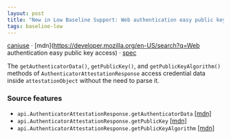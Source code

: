 ```yaml
---
layout: post
title: "New in Low Baseline Support: Web authentication easy public key access"
tags: baseline-low
---
```


[caniuse](https://caniuse.com/?search=webauthn-public-key-easy) · [mdn](https://developer.mozilla.org/en-US/search?q=Web authentication easy public key access) · [spec](https://w3c.github.io/webauthn/#sctn-public-key-easy)

The `getAuthenticatorData()`, `getPublicKey()`, and `getPublicKeyAlgorithm()` methods of `AuthenticatorAttestationResponse` access credential data inside `attestationObject` without the need to parse it.

### Source features

- ``api.AuthenticatorAttestationResponse.getAuthenticatorData`` [[mdn]](https://developer.mozilla.org/en-US/search?q=api.AuthenticatorAttestationResponse.getAuthenticatorData)
- ``api.AuthenticatorAttestationResponse.getPublicKey`` [[mdn]](https://developer.mozilla.org/en-US/search?q=api.AuthenticatorAttestationResponse.getPublicKey)
- ``api.AuthenticatorAttestationResponse.getPublicKeyAlgorithm`` [[mdn]](https://developer.mozilla.org/en-US/search?q=api.AuthenticatorAttestationResponse.getPublicKeyAlgorithm)
